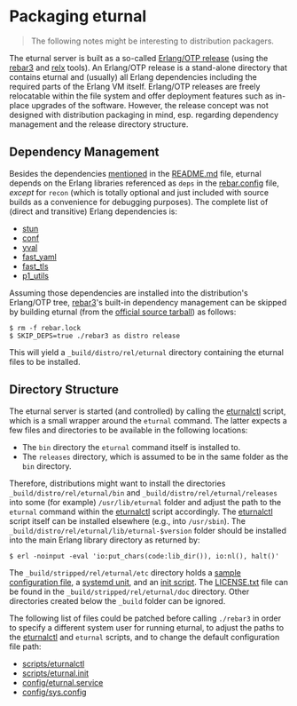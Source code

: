 Packaging eturnal
=================

> The following notes might be interesting to distribution packagers.

The eturnal server is built as a so-called [Erlang/OTP release][1] (using the
[rebar3][2] and [relx][3] tools). An Erlang/OTP release is a stand-alone
directory that contains eturnal and (usually) all Erlang dependencies including
the required parts of the Erlang VM itself. Erlang/OTP releases are freely
relocatable within the file system and offer deployment features such as
in-place upgrades of the software. However, the release concept was not designed
with distribution packaging in mind, esp. regarding dependency management and
the release directory structure.

Dependency Management
---------------------

Besides the dependencies [mentioned][4] in the [README.md][5] file, eturnal
depends on the Erlang libraries referenced as `deps` in the [rebar.config][6]
file, _except_ for `recon` (which is totally optional and just included with
source builds as a convenience for debugging purposes). The complete list of
(direct and transitive) Erlang dependencies is:

- [stun](https://github.com/processone/stun)
- [conf](https://github.com/processone/conf)
- [yval](https://github.com/processone/yval)
- [fast\_yaml](https://github.com/processone/fast_yaml)
- [fast\_tls](https://github.com/processone/fast_tls)
- [p1\_utils](https://github.com/processone/p1_utils)

Assuming those dependencies are installed into the distribution's Erlang/OTP
tree, [rebar3][2]'s built-in dependency management can be skipped by building
eturnal (from the [official source tarball][7]) as follows:

    $ rm -f rebar.lock
    $ SKIP_DEPS=true ./rebar3 as distro release

This will yield a `_build/distro/rel/eturnal` directory containing the eturnal
files to be installed.

Directory Structure
-------------------

The eturnal server is started (and controlled) by calling the [eturnalctl][8]
script, which is a small wrapper around the `eturnal` command. The latter
expects a few files and directories to be available in the following locations:

- The `bin` directory the `eturnal` command itself is installed to.
- The `releases` directory, which is assumed to be in the same folder as the
  `bin` directory.

Therefore, distributions might want to install the directories
`_build/distro/rel/eturnal/bin` and `_build/distro/rel/eturnal/releases` into
some (for example) `/usr/lib/eturnal` folder and adjust the path to the
`eturnal` command within the [eturnalctl][8] script accordingly. The
[eturnalctl][8] script itself can be installed elsewhere (e.g., into
`/usr/sbin`). The `_build/distro/rel/eturnal/lib/eturnal-$version` folder should
be installed into the main Erlang library directory as returned by:

    $ erl -noinput -eval 'io:put_chars(code:lib_dir()), io:nl(), halt()'

The `_build/stripped/rel/eturnal/etc` directory holds a [sample configuration
file][9], a [systemd unit][10], and an [init script][11]. The [LICENSE.txt][12]
file can be found in the `_build/stripped/rel/eturnal/doc` directory. Other
directories created below the `_build` folder can be ignored.

The following list of files could be patched before calling `./rebar3` in order
to specify a different system user for running eturnal, to adjust the paths to
the [eturnalctl][8] and `eturnal` scripts, and to change the default
configuration file path:

- [scripts/eturnalctl][8]
- [scripts/eturnal.init][11]
- [config/eturnal.service][10]
- [config/sys.config][13]

 [1]: https://erlang.org/doc/design_principles/release_structure.html
 [2]: https://www.rebar3.org
 [3]: https://erlware.github.io/relx/
 [4]: https://github.com/processone/eturnal/blob/master/README.md#requirements
 [5]: https://github.com/processone/eturnal/blob/master/README.md
 [6]: https://github.com/processone/eturnal/blob/master/rebar.config
 [7]: https://eturnal.net/download/
 [8]: https://github.com/processone/eturnal/blob/master/scripts/eturnalctl
 [9]: https://github.com/processone/eturnal/blob/master/config/eturnal.yml
[10]: https://github.com/processone/eturnal/blob/master/config/eturnal.service
[11]: https://github.com/processone/eturnal/blob/master/scripts/eturnal.init
[12]: https://github.com/processone/eturnal/blob/master/LICENSE
[13]: https://github.com/processone/eturnal/blob/master/config/sys.config
